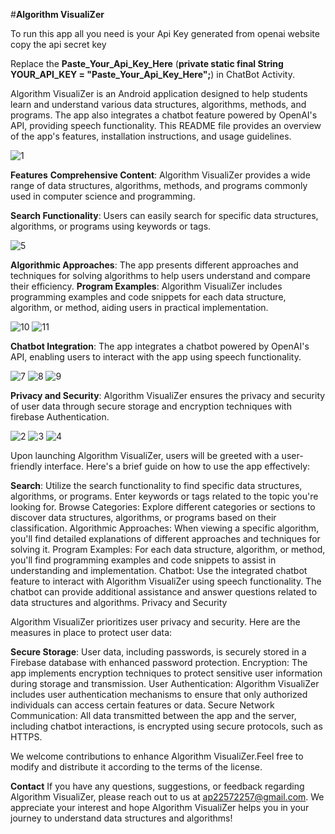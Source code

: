 #**Algorithm VisualiZer**


To run this app all you need is your Api Key generated from openai website 
copy the api secret key 

Replace the **Paste_Your_Api_Key_Here** (**private static final String YOUR_API_KEY = "Paste_Your_Api_Key_Here";**)  in ChatBot Activity.




Algorithm VisualiZer is an Android application designed to help students learn and understand various data structures, algorithms, methods, and programs. 
The app also integrates a chatbot feature powered by OpenAI's API, providing speech functionality. 
This README file provides an overview of the app's features, installation instructions, and usage guidelines.



![1](https://github.com/Avi-014/Algorithm_Visualizer/assets/121863813/ea59175f-2d8c-41ce-afd7-5b9ed49e17de)




**Features**
**Comprehensive Content**: Algorithm VisualiZer provides a wide range of data structures, algorithms, methods, and programs commonly
used in computer science and programming.

**Search Functionality**: Users can easily search for specific data structures, algorithms, or programs using keywords or tags.


![5](https://github.com/Avi-014/Algorithm_Visualizer/assets/121863813/b46ad2eb-c0bf-4647-b096-ed1a4de4c227)



**Algorithmic Approaches**: The app presents different approaches and techniques for solving algorithms to help users understand 
                            and compare their efficiency.
**Program Examples**: Algorithm VisualiZer includes programming examples and code snippets for each data structure, algorithm, or
                      method, aiding users in practical implementation.





![10](https://github.com/Avi-014/Algorithm_Visualizer/assets/121863813/ef090961-163f-4524-9378-cfc03c7fe687)        ![11](https://github.com/Avi-014/Algorithm_Visualizer/assets/121863813/a6d1ab6c-2df9-4426-9227-189503b58923)


**Chatbot Integration**: The app integrates a chatbot powered by OpenAI's API, enabling users to interact with the app using speech functionality.


![7](https://github.com/Avi-014/Algorithm_Visualizer/assets/121863813/d239f042-ef65-4fcc-8333-992fbd5c7f3e)          ![8](https://github.com/Avi-014/Algorithm_Visualizer/assets/121863813/0073868d-8720-4aa8-a598-5ef2b77091fc)                     ![9](https://github.com/Avi-014/Algorithm_Visualizer/assets/121863813/aaf56662-c315-42b8-8ce9-c9f599cb5552)







**Privacy and Security**: Algorithm VisualiZer ensures the privacy and security of user data through secure storage and encryption techniques with firebase Authentication.

![2](https://github.com/Avi-014/Algorithm_Visualizer/assets/121863813/f5d4e28d-0e4e-4ea4-81e5-4f07104fd422)                  ![3](https://github.com/Avi-014/Algorithm_Visualizer/assets/121863813/0fb5fdf5-8cf9-4c2b-adf0-b2613112b724)                              ![4](https://github.com/Avi-014/Algorithm_Visualizer/assets/121863813/047735d0-c647-47da-a926-c95659234d72)






Upon launching Algorithm VisualiZer, users will be greeted with a user-friendly interface. Here's a brief guide on how to use the app effectively:

**Search**: Utilize the search functionality to find specific data structures, algorithms, or programs. Enter keywords or tags related to the topic you're looking for.
Browse Categories: Explore different categories or sections to discover data structures, algorithms, or programs based on their classification.
Algorithmic Approaches: When viewing a specific algorithm, you'll find detailed explanations of different approaches and techniques for solving it.
Program Examples: For each data structure, algorithm, or method, you'll find programming examples and code snippets to assist in understanding and implementation.
Chatbot: Use the integrated chatbot feature to interact with Algorithm VisualiZer using speech functionality. The chatbot can provide additional assistance and answer questions related to data structures and algorithms.
Privacy and Security

Algorithm VisualiZer prioritizes user privacy and security. Here are the measures in place to protect user data:

**Secure Storage**: User data, including passwords, is securely stored in a Firebase database with enhanced password protection.
Encryption: The app implements encryption techniques to protect sensitive user information during storage and transmission.
User Authentication: Algorithm VisualiZer includes user authentication mechanisms to ensure that only authorized individuals can access certain features or data.
Secure Network Communication: All data transmitted between the app and the server, including chatbot interactions, is encrypted using secure protocols, such as HTTPS.


We welcome contributions to enhance Algorithm VisualiZer.Feel free to modify and distribute it according to the terms of the license.

**Contact**
If you have any questions, suggestions, or feedback regarding Algorithm VisualiZer, please reach out to us at ap22572257@gmail.com.
We appreciate your interest and hope Algorithm VisualiZer helps you in your journey to understand data structures and algorithms!

